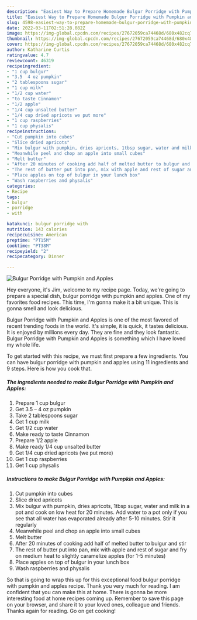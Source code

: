 ```yaml
---
description: "Easiest Way to Prepare Homemade Bulgur Porridge with Pumpkin and Apples"
title: "Easiest Way to Prepare Homemade Bulgur Porridge with Pumpkin and Apples"
slug: 4598-easiest-way-to-prepare-homemade-bulgur-porridge-with-pumpkin-and-apples
date: 2022-03-11T02:51:28.082Z
image: https://img-global.cpcdn.com/recipes/27672059ca74468d/680x482cq70/bulgur-porridge-with-pumpkin-and-apples-recipe-main-photo.jpg
thumbnail: https://img-global.cpcdn.com/recipes/27672059ca74468d/680x482cq70/bulgur-porridge-with-pumpkin-and-apples-recipe-main-photo.jpg
cover: https://img-global.cpcdn.com/recipes/27672059ca74468d/680x482cq70/bulgur-porridge-with-pumpkin-and-apples-recipe-main-photo.jpg
author: Katharine Curtis
ratingvalue: 4.7
reviewcount: 46319
recipeingredient:
- "1 cup bulgur"
- "3.5  4 oz pumpkin"
- "2 tablespoons sugar"
- "1 cup milk"
- "1/2 cup water"
- "to taste Cinnamon"
- "1/2 apple"
- "1/4 cup unsalted butter"
- "1/4 cup dried apricots we put more"
- "1 cup raspberries"
- "1 cup physalis"
recipeinstructions:
- "Cut pumpkin into cubes"
- "Slice dried apricots"
- "Mix bulgur with pumpkin, dries apricots, 1tbsp sugar, water and milk in a pot and cook on low heat for 20 minutes. Add water to a pot only if you see that all water has evaporated already after 5-10 minutes. Stir it regularly"
- "Meanwhile peel and chop an apple into small cubes"
- "Melt butter"
- "After 20 minutes of cooking add half of melted butter to bulgur and stir"
- "The rest of butter put into pan, mix with apple and rest of sugar and fry on medium heat to slightly caramelize apples (for 1-5 minutes)"
- "Place apples on top of bulgur in your lunch box"
- "Wash raspberries and physalis"
categories:
- Recipe
tags:
- bulgur
- porridge
- with

katakunci: bulgur porridge with 
nutrition: 143 calories
recipecuisine: American
preptime: "PT15M"
cooktime: "PT38M"
recipeyield: "2"
recipecategory: Dinner

---
```



![Bulgur Porridge with Pumpkin and Apples](https://img-global.cpcdn.com/recipes/27672059ca74468d/680x482cq70/bulgur-porridge-with-pumpkin-and-apples-recipe-main-photo.jpg)

Hey everyone, it's Jim, welcome to my recipe page. Today, we're going to prepare a special dish, bulgur porridge with pumpkin and apples. One of my favorites food recipes. This time, I'm gonna make it a bit unique. This is gonna smell and look delicious.

Bulgur Porridge with Pumpkin and Apples is one of the most favored of recent trending foods in the world. It's simple, it is quick, it tastes delicious. It is enjoyed by millions every day. They are fine and they look fantastic. Bulgur Porridge with Pumpkin and Apples is something which I have loved my whole life.




To get started with this recipe, we must first prepare a few ingredients. You can have bulgur porridge with pumpkin and apples using 11 ingredients and 9 steps. Here is how you cook that.

<!--inarticleads1-->

##### The ingredients needed to make Bulgur Porridge with Pumpkin and Apples:

1. Prepare 1 cup bulgur
1. Get 3.5 – 4 oz pumpkin
1. Take 2 tablespoons sugar
1. Get 1 cup milk
1. Get 1/2 cup water
1. Make ready to taste Cinnamon
1. Prepare 1/2 apple
1. Make ready 1/4 cup unsalted butter
1. Get 1/4 cup dried apricots (we put more)
1. Get 1 cup raspberries
1. Get 1 cup physalis




<!--inarticleads2-->

##### Instructions to make Bulgur Porridge with Pumpkin and Apples:

1. Cut pumpkin into cubes
1. Slice dried apricots
1. Mix bulgur with pumpkin, dries apricots, 1tbsp sugar, water and milk in a pot and cook on low heat for 20 minutes. Add water to a pot only if you see that all water has evaporated already after 5-10 minutes. Stir it regularly
1. Meanwhile peel and chop an apple into small cubes
1. Melt butter
1. After 20 minutes of cooking add half of melted butter to bulgur and stir
1. The rest of butter put into pan, mix with apple and rest of sugar and fry on medium heat to slightly caramelize apples (for 1-5 minutes)
1. Place apples on top of bulgur in your lunch box
1. Wash raspberries and physalis




So that is going to wrap this up for this exceptional food bulgur porridge with pumpkin and apples recipe. Thank you very much for reading. I am confident that you can make this at home. There is gonna be more interesting food at home recipes coming up. Remember to save this page on your browser, and share it to your loved ones, colleague and friends. Thanks again for reading. Go on get cooking!
